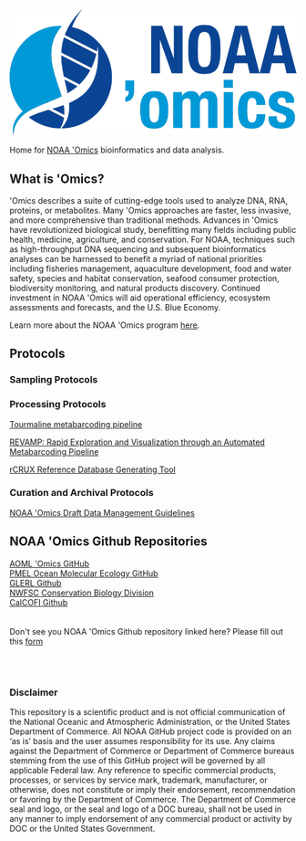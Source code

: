 
![NOAA 'PMEL Ocean Molecular Ecology Group'Omics](noaa-omics-lrt-800.png)

Home for [NOAA 'Omics](https://oceanexplorer.noaa.gov/technology/omics/noaa-omics.html) bioinformatics and data analysis. <br>

## What is 'Omics?
'Omics describes a suite of cutting-edge tools used to analyze DNA, RNA, proteins, or metabolites. Many 'Omics approaches are faster, less invasive, and more comprehensive than traditional methods. Advances in 'Omics have revolutionized biological study, benefitting many fields including public health, medicine, agriculture, and conservation. For NOAA, techniques such as high-throughput DNA sequencing and subsequent bioinformatics analyses can be harnessed to benefit a myriad of national priorities including fisheries management, aquaculture development, food and water safety, species and habitat conservation, seafood consumer protection, biodiversity monitoring, and natural products discovery. Continued investment in NOAA 'Omics will aid operational efficiency, ecosystem assessments and forecasts, and the U.S. Blue Economy. <br>

Learn more about the NOAA 'Omics program [here](https://oceanexplorer.noaa.gov/technology/omics/noaa-omics.html). <br>

## Protocols

### Sampling Protocols

### Processing Protocols
[Tourmaline metabarcoding pipeline](https://github.com/aomlomics/tourmaline) <br>

[REVAMP: Rapid Exploration and Visualization through an Automated Metabarcoding Pipeline](https://github.com/McAllister-NOAA/REVAMP) <br>

[rCRUX Reference Database Generating Tool](https://github.com/CalCOFI/rCRUX) <br>


### Curation and Archival Protocols
[NOAA 'Omics Draft Data Management Guidelines](https://github.com/aomlomics/omics-data-management) <br>


## NOAA 'Omics Github Repositories
[AOML 'Omics GitHub](https://github.com/aomlomics/) <br>
[PMEL Ocean Molecular Ecology GitHub](https://github.com/NOAA-PMEL/Ocean-Molecular-Ecology) <br>
[GLERL Github](https://github.com/NOAA-GLERL) <br>
[NWFSC Conservation Biology Division](https://github.com/nwfsc-cb)<br>
[CalCOFI Github](https://github.com/CalCOFI/) <br>
<br>
<br>
Don't see you NOAA 'Omics Github repository linked here? Please fill out this [form](https://docs.google.com/forms/d/e/1FAIpQLSc4TjDNKVM3c-ty1WYTbvxGaa9Ee6Yds1i0iOGrwvrWnfxTxg/viewform?usp=sf_link)

 <br>
 <br>

### Disclaimer
This repository is a scientific product and is not official communication of the National Oceanic and
Atmospheric Administration, or the United States Department of Commerce. All NOAA GitHub project
code is provided on an ‘as is’ basis and the user assumes responsibility for its use. Any claims against the
Department of Commerce or Department of Commerce bureaus stemming from the use of this GitHub
project will be governed by all applicable Federal law. Any reference to specific commercial products,
processes, or services by service mark, trademark, manufacturer, or otherwise, does not constitute or
imply their endorsement, recommendation or favoring by the Department of Commerce. The Department
of Commerce seal and logo, or the seal and logo of a DOC bureau, shall not be used in any manner to
imply endorsement of any commercial product or activity by DOC or the United States Government.
